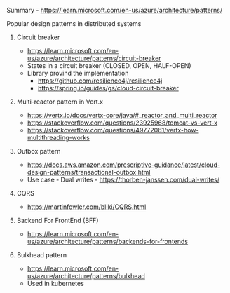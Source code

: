 
Summary - https://learn.microsoft.com/en-us/azure/architecture/patterns/

Popular design patterns in distributed systems 
1. Circuit breaker
   - https://learn.microsoft.com/en-us/azure/architecture/patterns/circuit-breaker
   - States in a circuit breaker (CLOSED, OPEN, HALF-OPEN)
   - Library provind the implementation
        - https://github.com/resilience4j/resilience4j
        - https://spring.io/guides/gs/cloud-circuit-breaker
    
2. Multi-reactor pattern in Vert.x
    - https://vertx.io/docs/vertx-core/java/#_reactor_and_multi_reactor
    - https://stackoverflow.com/questions/23925968/tomcat-vs-vert-x
    - https://stackoverflow.com/questions/49772061/vertx-how-multithreading-works
3. Outbox pattern
    - https://docs.aws.amazon.com/prescriptive-guidance/latest/cloud-design-patterns/transactional-outbox.html
    - Use case - Dual writes - https://thorben-janssen.com/dual-writes/
4.  CQRS
    - https://martinfowler.com/bliki/CQRS.html
5. Backend For FrontEnd (BFF)
    - https://learn.microsoft.com/en-us/azure/architecture/patterns/backends-for-frontends
6. Bulkhead pattern
    - https://learn.microsoft.com/en-us/azure/architecture/patterns/bulkhead
    - Used in kubernetes   
  




